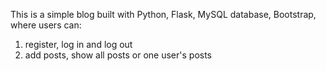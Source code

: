 This is a simple blog built with Python, Flask, MySQL database, Bootstrap, where users can:
1. register, log in and log out
2. add posts, show all posts or one user's posts
